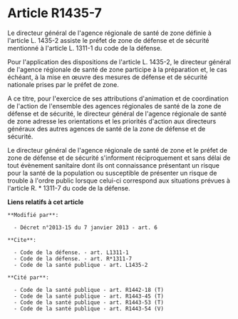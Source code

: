 # Article R1435-7

Le directeur général de l'agence régionale de santé de zone définie à l'article L. 1435-2 assiste le préfet de zone de
défense et de sécurité mentionné à l'article L. 1311-1 du code de la défense. 

Pour l'application des dispositions de l'article L. 1435-2, le directeur général de l'agence régionale de santé de zone
participe à la préparation et, le cas échéant, à la mise en œuvre des mesures de défense et de sécurité nationale prises par
le préfet de zone. 

A ce titre, pour l'exercice de ses attributions d'animation et de coordination de l'action de l'ensemble des agences
régionales de santé de la zone de défense et de sécurité, le directeur général de l'agence régionale de santé de zone adresse
les orientations et les priorités d'action aux directeurs généraux des autres agences de santé de la zone de défense et de
sécurité. 

Le directeur général de l'agence régionale de santé de zone et le préfet de zone de défense et de sécurité s'informent
réciproquement et sans délai de tout évènement sanitaire dont ils ont connaissance présentant un risque pour la santé de la
population ou susceptible de présenter un risque de trouble à l'ordre public lorsque celui-ci correspond aux situations
prévues à l'article R. * 1311-7 du code de la défense.

**Liens relatifs à cet article**

	**Modifié par**:

	  - Décret n°2013-15 du 7 janvier 2013 - art. 6

	**Cite**:

	  - Code de la défense. - art. L1311-1
	  - Code de la défense. - art. R*1311-7
	  - Code de la santé publique - art. L1435-2

	**Cité par**:

	  - Code de la santé publique - art. R1442-18 (T)
	  - Code de la santé publique - art. R1443-45 (T)
	  - Code de la santé publique - art. R1443-53 (T)
	  - Code de la santé publique - art. R1443-54 (V)
